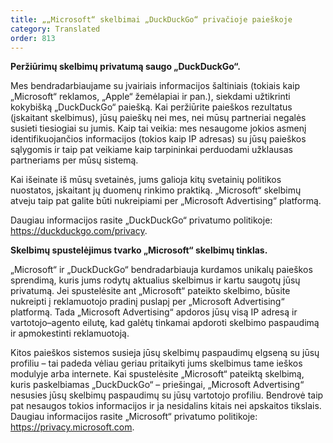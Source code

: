 ```yaml
---
title: „„Microsoft“ skelbimai „DuckDuckGo“ privačioje paieškoje
category: Translated
order: 813
---
```


**Peržiūrimų skelbimų privatumą saugo „DuckDuckGo“.**

Mes bendradarbiaujame su įvairiais informacijos šaltiniais (tokiais kaip „Microsoft“ reklamos, „Apple“ žemėlapiai ir pan.), siekdami užtikrinti kokybišką „DuckDuckGo“ paiešką. Kai peržiūrite paieškos rezultatus (įskaitant skelbimus), jūsų paieškų nei mes, nei mūsų partneriai negalės susieti tiesiogiai su jumis. Kaip tai veikia: mes nesaugome jokios asmenį identifikuojančios informacijos (tokios kaip IP adresas) su jūsų paieškos sąlygomis ir taip pat veikiame kaip tarpininkai perduodami užklausas partneriams per mūsų sistemą.

Kai išeinate iš mūsų svetainės, jums galioja kitų svetainių politikos nuostatos, įskaitant jų duomenų rinkimo praktiką. „Microsoft“ skelbimų atveju taip pat galite būti nukreipiami per „Microsoft Advertising“ platformą.

Daugiau informacijos rasite „DuckDuckGo“ privatumo politikoje: https://duckduckgo.com/privacy.

**Skelbimų spustelėjimus tvarko „Microsoft“ skelbimų tinklas.**

„Microsoft“ ir „DuckDuckGo“ bendradarbiauja kurdamos unikalų paieškos sprendimą, kuris jums rodytų aktualius skelbimus ir kartu saugotų jūsų privatumą. Jei spustelėsite ant „Microsoft“ pateikto skelbimo, būsite nukreipti į reklamuotojo pradinį puslapį per „Microsoft Advertising“ platformą. Tada „Microsoft Advertising“ apdoros jūsų visą IP adresą ir vartotojo–agento eilutę, kad galėtų tinkamai apdoroti skelbimo paspaudimą ir apmokestinti reklamuotoją.

Kitos paieškos sistemos susieja jūsų skelbimų paspaudimų elgseną su jūsų profiliu – tai padeda vėliau geriau pritaikyti jums skelbimus tame ieškos modulyje arba internete. Kai spustelėsite „Microsoft“ pateiktą skelbimą, kuris paskelbiamas „DuckDuckGo“ – priešingai, „Microsoft Advertising“ nesusies jūsų skelbimų paspaudimų su jūsų vartotojo profiliu. Bendrovė taip pat nesaugos tokios informacijos ir ja nesidalins kitais nei apskaitos tikslais.
Daugiau informacijos rasite „Microsoft“ privatumo politikoje: https://privacy.microsoft.com.
